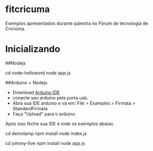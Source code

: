 fitcricuma
==========

Exemplos apresentados durante palestra no Fórum de tecnologia de Criciúma.

Inicializando
==========
##Nodejs

cd node-helloword
node app.js

##Arduino + Nodejs

- Download [Arduino IDE](http://arduino.cc/en/main/software)
- conecte seu arduino pela porta usb.
- Abra sua IDE arduino e vá em: File > Examples > Firmata > StandardFirmata
- Faça "Upload" para o arduino.

Após isso feche sua IDE e rode os exemplos abaixo.

cd demolamp
npm install
node index.js

cd johnny-five
npm install
node app.js

